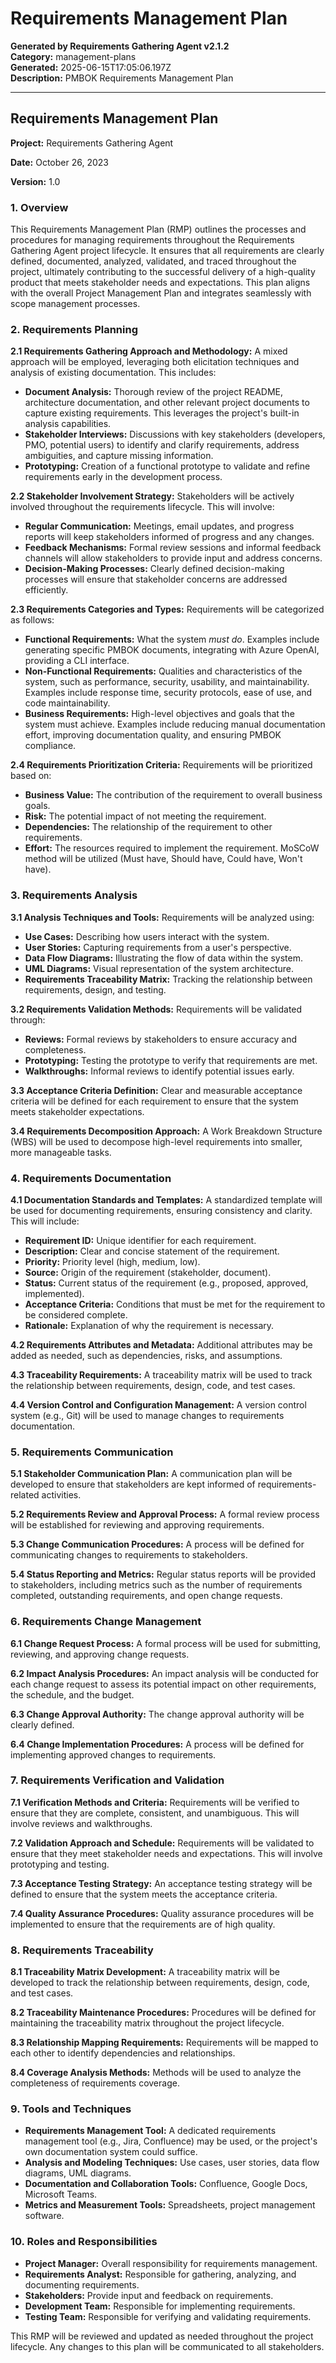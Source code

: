 # Requirements Management Plan

**Generated by Requirements Gathering Agent v2.1.2**  
**Category:** management-plans  
**Generated:** 2025-06-15T17:05:06.197Z  
**Description:** PMBOK Requirements Management Plan

---

## Requirements Management Plan

**Project:** Requirements Gathering Agent

**Date:** October 26, 2023

**Version:** 1.0


### 1. Overview

This Requirements Management Plan (RMP) outlines the processes and procedures for managing requirements throughout the Requirements Gathering Agent project lifecycle.  It ensures that all requirements are clearly defined, documented, analyzed, validated, and traced throughout the project, ultimately contributing to the successful delivery of a high-quality product that meets stakeholder needs and expectations.  This plan aligns with the overall Project Management Plan and integrates seamlessly with scope management processes.


### 2. Requirements Planning

**2.1 Requirements Gathering Approach and Methodology:**  A mixed approach will be employed, leveraging both elicitation techniques and analysis of existing documentation.  This includes:

* **Document Analysis:**  Thorough review of the project README, architecture documentation, and other relevant project documents to capture existing requirements.  This leverages the project's built-in analysis capabilities.
* **Stakeholder Interviews:**  Discussions with key stakeholders (developers, PMO, potential users) to identify and clarify requirements, address ambiguities, and capture missing information.
* **Prototyping:**  Creation of a functional prototype to validate and refine requirements early in the development process.

**2.2 Stakeholder Involvement Strategy:**  Stakeholders will be actively involved throughout the requirements lifecycle.  This will involve:

* **Regular Communication:**  Meetings, email updates, and progress reports will keep stakeholders informed of progress and any changes.
* **Feedback Mechanisms:**  Formal review sessions and informal feedback channels will allow stakeholders to provide input and address concerns.
* **Decision-Making Processes:**  Clearly defined decision-making processes will ensure that stakeholder concerns are addressed efficiently.

**2.3 Requirements Categories and Types:** Requirements will be categorized as follows:

* **Functional Requirements:** What the system *must do*.  Examples include generating specific PMBOK documents, integrating with Azure OpenAI, providing a CLI interface.
* **Non-Functional Requirements:**  Qualities and characteristics of the system, such as performance, security, usability, and maintainability.  Examples include response time, security protocols, ease of use, and code maintainability.
* **Business Requirements:** High-level objectives and goals that the system must achieve. Examples include reducing manual documentation effort, improving documentation quality, and ensuring PMBOK compliance.

**2.4 Requirements Prioritization Criteria:**  Requirements will be prioritized based on:

* **Business Value:**  The contribution of the requirement to overall business goals.
* **Risk:**  The potential impact of not meeting the requirement.
* **Dependencies:**  The relationship of the requirement to other requirements.
* **Effort:**  The resources required to implement the requirement.  MoSCoW method will be utilized (Must have, Should have, Could have, Won't have).


### 3. Requirements Analysis

**3.1 Analysis Techniques and Tools:**  Requirements will be analyzed using:

* **Use Cases:**  Describing how users interact with the system.
* **User Stories:**  Capturing requirements from a user's perspective.
* **Data Flow Diagrams:**  Illustrating the flow of data within the system.
* **UML Diagrams:**  Visual representation of the system architecture.
* **Requirements Traceability Matrix:**  Tracking the relationship between requirements, design, and testing.

**3.2 Requirements Validation Methods:**  Requirements will be validated through:

* **Reviews:**  Formal reviews by stakeholders to ensure accuracy and completeness.
* **Prototyping:**  Testing the prototype to verify that requirements are met.
* **Walkthroughs:**  Informal reviews to identify potential issues early.

**3.3 Acceptance Criteria Definition:**  Clear and measurable acceptance criteria will be defined for each requirement to ensure that the system meets stakeholder expectations.

**3.4 Requirements Decomposition Approach:**  A Work Breakdown Structure (WBS) will be used to decompose high-level requirements into smaller, more manageable tasks.


### 4. Requirements Documentation

**4.1 Documentation Standards and Templates:**  A standardized template will be used for documenting requirements, ensuring consistency and clarity.  This will include:

* **Requirement ID:**  Unique identifier for each requirement.
* **Description:**  Clear and concise statement of the requirement.
* **Priority:**  Priority level (high, medium, low).
* **Source:**  Origin of the requirement (stakeholder, document).
* **Status:**  Current status of the requirement (e.g., proposed, approved, implemented).
* **Acceptance Criteria:**  Conditions that must be met for the requirement to be considered complete.
* **Rationale:**  Explanation of why the requirement is necessary.

**4.2 Requirements Attributes and Metadata:**  Additional attributes may be added as needed, such as dependencies, risks, and assumptions.

**4.3 Traceability Requirements:**  A traceability matrix will be used to track the relationship between requirements, design, code, and test cases.

**4.4 Version Control and Configuration Management:**  A version control system (e.g., Git) will be used to manage changes to requirements documentation.


### 5. Requirements Communication

**5.1 Stakeholder Communication Plan:**  A communication plan will be developed to ensure that stakeholders are kept informed of requirements-related activities.

**5.2 Requirements Review and Approval Process:**  A formal review process will be established for reviewing and approving requirements.

**5.3 Change Communication Procedures:**  A process will be defined for communicating changes to requirements to stakeholders.

**5.4 Status Reporting and Metrics:**  Regular status reports will be provided to stakeholders, including metrics such as the number of requirements completed, outstanding requirements, and open change requests.


### 6. Requirements Change Management

**6.1 Change Request Process:**  A formal process will be used for submitting, reviewing, and approving change requests.

**6.2 Impact Analysis Procedures:**  An impact analysis will be conducted for each change request to assess its potential impact on other requirements, the schedule, and the budget.

**6.3 Change Approval Authority:**  The change approval authority will be clearly defined.

**6.4 Change Implementation Procedures:**  A process will be defined for implementing approved changes to requirements.


### 7. Requirements Verification and Validation

**7.1 Verification Methods and Criteria:**  Requirements will be verified to ensure that they are complete, consistent, and unambiguous.  This will involve reviews and walkthroughs.

**7.2 Validation Approach and Schedule:**  Requirements will be validated to ensure that they meet stakeholder needs and expectations.  This will involve prototyping and testing.

**7.3 Acceptance Testing Strategy:**  An acceptance testing strategy will be defined to ensure that the system meets the acceptance criteria.

**7.4 Quality Assurance Procedures:**  Quality assurance procedures will be implemented to ensure that the requirements are of high quality.


### 8. Requirements Traceability

**8.1 Traceability Matrix Development:**  A traceability matrix will be developed to track the relationship between requirements, design, code, and test cases.

**8.2 Traceability Maintenance Procedures:**  Procedures will be defined for maintaining the traceability matrix throughout the project lifecycle.

**8.3 Relationship Mapping Requirements:**  Requirements will be mapped to each other to identify dependencies and relationships.

**8.4 Coverage Analysis Methods:**  Methods will be used to analyze the completeness of requirements coverage.


### 9. Tools and Techniques

* **Requirements Management Tool:**  A dedicated requirements management tool (e.g., Jira, Confluence) may be used, or the project's own documentation system could suffice.
* **Analysis and Modeling Techniques:**  Use cases, user stories, data flow diagrams, UML diagrams.
* **Documentation and Collaboration Tools:**  Confluence, Google Docs, Microsoft Teams.
* **Metrics and Measurement Tools:**  Spreadsheets, project management software.


### 10. Roles and Responsibilities

* **Project Manager:**  Overall responsibility for requirements management.
* **Requirements Analyst:**  Responsible for gathering, analyzing, and documenting requirements.
* **Stakeholders:**  Provide input and feedback on requirements.
* **Development Team:**  Responsible for implementing requirements.
* **Testing Team:**  Responsible for verifying and validating requirements.


This RMP will be reviewed and updated as needed throughout the project lifecycle.  Any changes to this plan will be communicated to all stakeholders.
